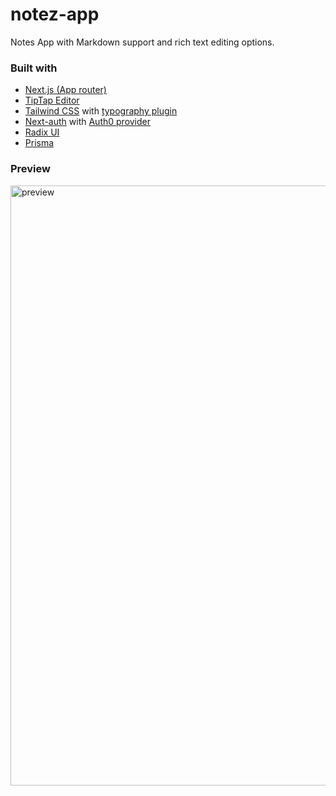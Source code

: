 # notez-app

Notes App with Markdown support and rich text editing options. 

### Built with 
* [Next.js (App router)](https://beta.nextjs.org/docs)
* [TipTap Editor](https://github.com/ueberdosis/tiptap)
* [Tailwind CSS](https://tailwindcss.com/) with [typography plugin](https://tailwindcss.com/docs/typography-plugin)
* [Next-auth](https://next-auth.js.org/) with [Auth0 provider](https://next-auth.js.org/providers/auth0)
* [Radix UI](https://www.radix-ui.com/)
* [Prisma](https://www.prisma.io/nextjs)

### Preview
<img width="960" alt="preview" src="https://user-images.githubusercontent.com/51525368/231435665-f50f68be-4516-465c-a844-c804ed0a5b65.png">
